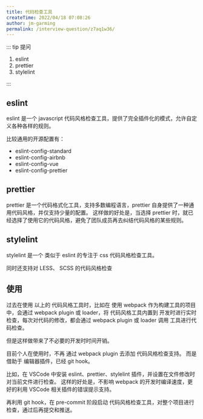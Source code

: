 ```yaml
---
title: 代码检查工具
createTime: 2022/04/18 07:08:26
author: jm-garming
permalink: /interview-question/z7aq1w36/
---
```


::: tip 提问

1. eslint
2. prettier
3. stylelint

:::

## eslint

eslint 是一个 javascript 代码风格检查工具，提供了完全插件化的模式，允许自定义各种各样的规则。

比较通用的开源配置有：

- eslint-config-standard
- eslint-config-airbnb
- eslint-config-vue
- eslint-config-prettier

## prettier

prettier 是一个代码格式化工具，支持多数编程语言，prettier 自身提供了一种通用代码风格，并仅支持少量的配置。
这样做的好处是，当选择 prettier 时，就已经选择了使用它的代码风格，避免了团队成员再去纠结代码风格的某些规则。

## stylelint

stylelint 是一个 类似于 eslint 的专注于 css 代码风格检查工具。

同时还支持对 LESS、 SCSS 的代码风格检查

## 使用

过去在使用 以上的 代码风格工具时，比如在 使用 webpack 作为构建工具的项目中，会通过 webpack plugin 或 loader，将
代码风格工具内置到 开发时进行实时检查，每次对代码的修改，都会通过 webpack plugin 或 loader 调用 工具进行代码检查。

但是这样做带来了不必要的开发时时间开销。

目前个人在使用时，不再 通过 webpack plugin 去添加 代码风格检查支持。 而是借助于 编辑器插件，已经 git hook。

比如，在 VSCode 中安装 eslint、prettier、stylelint 插件，并设置在文件修改时对当前文件进行检查。
这样的好处是，不影响 webpack 的开发时编译速度，更好的利用 VSCode 相关插件的错误提示支持。

再利用 git hook，在 pre-commit 阶段启动 代码风格检查工具，对整个项目进行检查，通过后再提交和推送。
